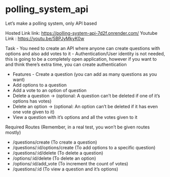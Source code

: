 # polling_system_api

Let’s make a polling system, only API based

Hosted Link link: https://polling-system-api-7d2f.onrender.com/
Youtube Link : https://youtu.be/5BPJyMkyK0w

Task - You need to create an API where anyone can create questions with options and also add votes to it - Authentication/User identity is not needed, this is going to be a completely open application, however if you want to and think there’s extra time, you can create authentication
- Features - Create a question (you can add as many questions as you want)
- Add options to a question
- Add a vote to an option of question
- Delete a question → (optional: A question can’t be deleted if one of it’s options has votes)
- Delete an option → (optional: An option can’t be deleted if it has even one vote given to it)
- View a question with it’s options and all the votes given to it

Required Routes (Remember, in a real test, you won’t be given routes mostly) 
- /questions/create (To create a question)
- /questions/:id/options/create (To add options to a specific question)
- /questions/:id/delete (To delete a question)
- /options/:id/delete (To delete an option)
- /options/:id/add_vote (To increment the count of votes)
- /questions/:id (To view a question and it’s options)
